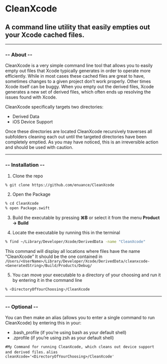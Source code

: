 # CleanXcode

## A command line utility that easily empties out your Xcode cached files.

___

### -- About --

CleanXcode is a very simple command line tool that allows you to easily empty out files that Xcode typically generates in order to operate more efficiently. While in most cases these cached files are great to have, sometimes changes to a given project don’t work properly. Other times Xcode itself can be buggy.  When you empty out the derived files, Xcode generates a new set of derived files, which often ends up resolving the issues found with Xcode.

CleanXcode specifically targets two directories:

* Derived Data
* iOS Device Support

Once these directories are located CleanXcode recursively traverses all subfolders cleaning each out until the targeted directories have been completely emptied. As you may have noticed, this is an irreversible action and should be used with caution.

___
### -- Installation --

1. Clone the repo

```zsh
% git clone https://github.com/enuance/CleanXcode
```

2. Open the Package

```zsh
% cd CleanXcode
% open Package.swift
```

3. Build the executable by pressing **⌘B** or select it from the menu **Product -> Build**

4. Locate the executable by running this in the terminal

```zsh
% find ~/Library/Developer/Xcode/DerivedData -name "CleanXcode"
```

This command will display all locations where files have the name “CleanXcode”
It should be the one contained in `/Users/<UserName>/Library/Developer/Xcode/DerivedData/cleanxcode-<GeneratedString>/Build/Products/Debug/`

5. You can move your executable to a directory of your choosing and run it by entering it in the command line

```zsh
% <DirectoryOfYourChoosing>/CleanXcode
```

___
### -- Optional --

You can then make an alias (allows you to enter a single command to run CleanXcode) by entering this in your: 

* .bash_profile (if you’re using bash as your default shell) 
* .zprofile (if you’re using zsh as your default shell)

`#My Command for running CleanXcode, which cleans out device support and derived files.`
`alias cleanXcode='<DirectoryOfYourChoosing>/CleanXcode'`
